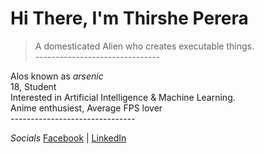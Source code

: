 # Hi There, I'm Thirshe Perera<br>
> A domesticated Alien who creates executable things. <br>
------------------------------- <br>

Alos known as *arsenic* <br>
18, Student <br>
Interested in Artificial Intelligence & Machine Learning.<br>
Anime enthusiest, Average FPS lover<br>
------------------------------- <br>

*Socials*
 [Facebook](https://web.facebook.com/thirshe.perera) | [LinkedIn](https://www.linkedin.com/in/thirshe-perera-109644276/?lipi=urn%3Ali%3Apage%3Aprofile_common_profile_index%3Bd5c976e4-ae37-497b-b3bd-851b508d983c)


